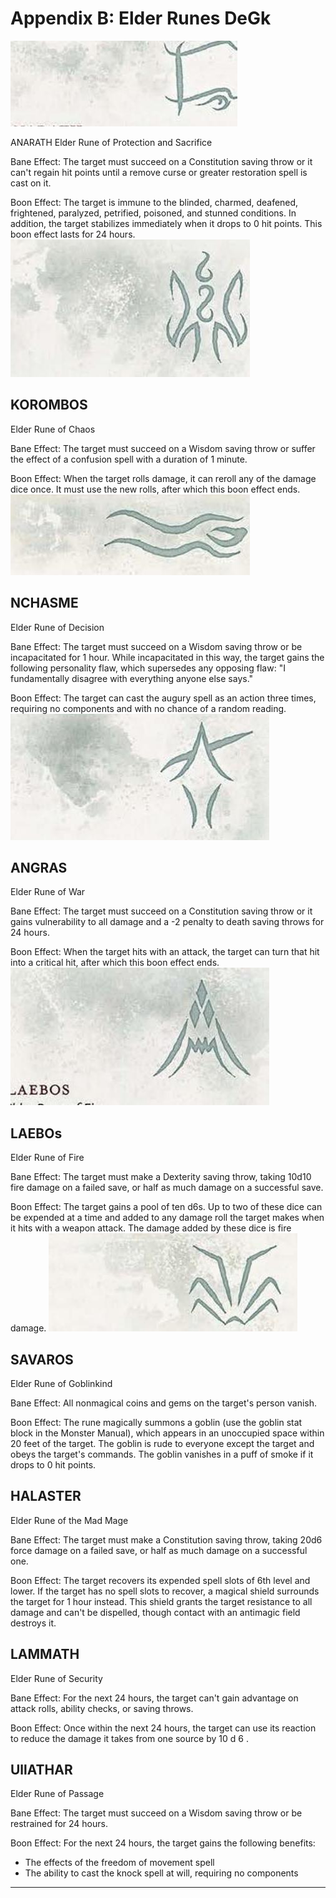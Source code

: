 # Appendix B: Elder Runes DeGk

![img-55.jpeg](assets/Waterdeep%20-%20Dungeon%20of%20the%20Mad%20Mage_img-55.jpeg)

ANARATH
Elder Rune of Protection and Sacrifice

Bane Effect: The target must succeed on a Constitution saving throw or it can't regain hit points until a remove curse or greater restoration spell is cast on it.

Boon Effect: The target is immune to the blinded, charmed, deafened, frightened, paralyzed, petrified, poisoned, and stunned conditions. In addition, the target stabilizes immediately when it drops to 0 hit points. This boon effect lasts for 24 hours.
![img-56.jpeg](assets/Waterdeep%20-%20Dungeon%20of%20the%20Mad%20Mage_img-56.jpeg)

## KOROMBOS

Elder Rune of Chaos

Bane Effect: The target must succeed on a Wisdom saving throw or suffer the effect of a confusion spell with a duration of 1 minute.

Boon Effect: When the target rolls damage, it can reroll any of the damage dice once. It must use the new rolls, after which this boon effect ends.
![img-57.jpeg](assets/Waterdeep%20-%20Dungeon%20of%20the%20Mad%20Mage_img-57.jpeg)

## NCHASME

Elder Rune of Decision

Bane Effect: The target must succeed on a Wisdom saving throw or be incapacitated for 1 hour. While incapacitated in this way, the target gains the following personality flaw, which supersedes any opposing flaw: "I fundamentally disagree with everything anyone else says."

Boon Effect: The target can cast the augury spell as an action three times, requiring no components and with no chance of a random reading.
![img-58.jpeg](assets/Waterdeep%20-%20Dungeon%20of%20the%20Mad%20Mage_img-58.jpeg)

## ANGRAS

Elder Rune of War

Bane Effect: The target must succeed on a Constitution saving throw or it gains vulnerability to all damage and a -2 penalty to death saving throws for 24 hours.

Boon Effect: When the target hits with an attack, the target can turn that hit into a critical hit, after which this boon effect ends.
![img-59.jpeg](assets/Waterdeep%20-%20Dungeon%20of%20the%20Mad%20Mage_img-59.jpeg)

## LAEBOs

Elder Rune of Fire

Bane Effect: The target must make a Dexterity saving throw, taking 10d10 fire damage on a failed save, or half as much damage on a successful save.

Boon Effect: The target gains a pool of ten d6s. Up to two of these dice can be expended at a time and added to any damage roll the target makes when it hits with a weapon attack. The damage added by these dice is fire damage.
![img-60.jpeg](assets/Waterdeep%20-%20Dungeon%20of%20the%20Mad%20Mage_img-60.jpeg)

## SAVAROS

Elder Rune of Goblinkind

Bane Effect: All nonmagical coins and gems on the target's person vanish.

Boon Effect: The rune magically summons a goblin (use the goblin stat block in the Monster Manual), which appears in an unoccupied space within 20 feet of the target. The goblin is rude to everyone except the target and obeys the target's commands. The goblin vanishes in a puff of smoke if it drops to 0 hit points.

## HALASTER

Elder Rune of the Mad Mage

Bane Effect: The target must make a Constitution saving throw, taking 20d6 force damage on a failed save, or half as much damage on a successful one.

Boon Effect: The target recovers its expended spell slots of 6th level and lower. If the target has no spell slots to recover, a magical shield surrounds the target for 1 hour instead. This shield grants the target resistance to all damage and can't be dispelled, though contact with an antimagic field destroys it.

## LAMMATH

Elder Rune of Security

Bane Effect: For the next 24 hours, the target can't gain advantage on attack rolls, ability checks, or saving throws.

Boon Effect: Once within the next 24 hours, the target can use its reaction to reduce the damage it takes from one source by 10 d 6 .

## UllATHAR

Elder Rune of Passage

Bane Effect: The target must succeed on a Wisdom saving throw or be restrained for 24 hours.

Boon Effect: For the next 24 hours, the target gains the following benefits:

- The effects of the freedom of movement spell
- The ability to cast the knock spell at will, requiring no components

---